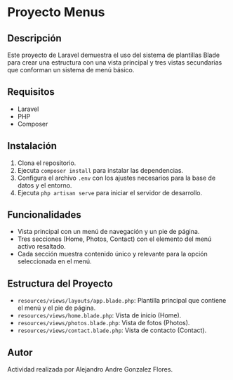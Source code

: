 # Proyecto Menus

## Descripción
Este proyecto de Laravel demuestra el uso del sistema de plantillas Blade para crear una estructura con una vista principal y tres vistas secundarias que conforman un sistema de menú básico.

## Requisitos
- Laravel
- PHP
- Composer

## Instalación
1. Clona el repositorio.
2. Ejecuta `composer install` para instalar las dependencias.
3. Configura el archivo `.env` con los ajustes necesarios para la base de datos y el entorno.
4. Ejecuta `php artisan serve` para iniciar el servidor de desarrollo.

## Funcionalidades
- Vista principal con un menú de navegación y un pie de página.
- Tres secciones (Home, Photos, Contact) con el elemento del menú activo resaltado.
- Cada sección muestra contenido único y relevante para la opción seleccionada en el menú.

## Estructura del Proyecto
- `resources/views/layouts/app.blade.php`: Plantilla principal que contiene el menú y el pie de página.
- `resources/views/home.blade.php`: Vista de inicio (Home).
- `resources/views/photos.blade.php`: Vista de fotos (Photos).
- `resources/views/contact.blade.php`: Vista de contacto (Contact).

## Autor
Actividad realizada por Alejandro Andre Gonzalez Flores.
